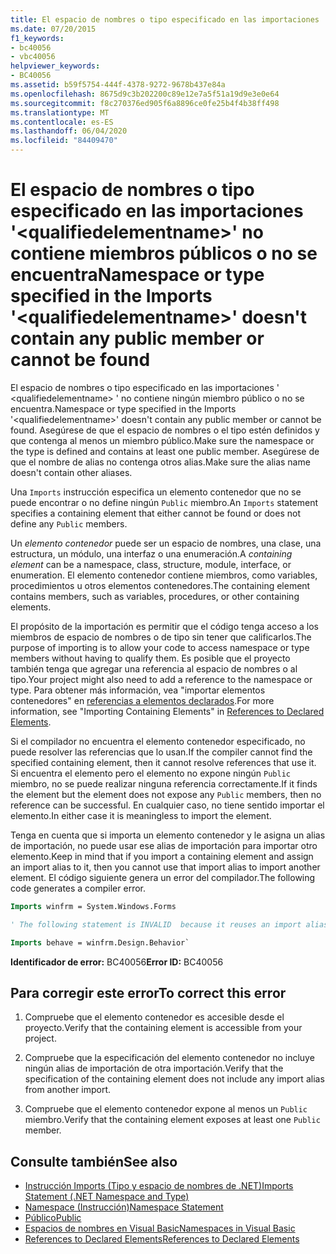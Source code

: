 ```yaml
---
title: El espacio de nombres o tipo especificado en las importaciones '<qualifiedelementname>' no contiene miembros públicos o no se encuentra
ms.date: 07/20/2015
f1_keywords:
- bc40056
- vbc40056
helpviewer_keywords:
- BC40056
ms.assetid: b59f5754-444f-4378-9272-9678b437e84a
ms.openlocfilehash: 8675d9c3b202200c89e12e7a5f51a19d9e3e0e64
ms.sourcegitcommit: f8c270376ed905f6a8896ce0fe25b4f4b38ff498
ms.translationtype: MT
ms.contentlocale: es-ES
ms.lasthandoff: 06/04/2020
ms.locfileid: "84409470"
---
```

# <a name="namespace-or-type-specified-in-the-imports-qualifiedelementname-doesnt-contain-any-public-member-or-cannot-be-found"></a><span data-ttu-id="65877-102">El espacio de nombres o tipo especificado en las importaciones '\<qualifiedelementname>' no contiene miembros públicos o no se encuentra</span><span class="sxs-lookup"><span data-stu-id="65877-102">Namespace or type specified in the Imports '\<qualifiedelementname>' doesn't contain any public member or cannot be found</span></span>

<span data-ttu-id="65877-103">El espacio de nombres o tipo especificado en las importaciones ' \<qualifiedelementname> ' no contiene ningún miembro público o no se encuentra.</span><span class="sxs-lookup"><span data-stu-id="65877-103">Namespace or type specified in the Imports '\<qualifiedelementname>' doesn't contain any public member or cannot be found.</span></span> <span data-ttu-id="65877-104">Asegúrese de que el espacio de nombres o el tipo estén definidos y que contenga al menos un miembro público.</span><span class="sxs-lookup"><span data-stu-id="65877-104">Make sure the namespace or the type is defined and contains at least one public member.</span></span> <span data-ttu-id="65877-105">Asegúrese de que el nombre de alias no contenga otros alias.</span><span class="sxs-lookup"><span data-stu-id="65877-105">Make sure the alias name doesn't contain other aliases.</span></span>

<span data-ttu-id="65877-106">Una `Imports` instrucción especifica un elemento contenedor que no se puede encontrar o no define ningún `Public` miembro.</span><span class="sxs-lookup"><span data-stu-id="65877-106">An `Imports` statement specifies a containing element that either cannot be found or does not define any `Public` members.</span></span>

<span data-ttu-id="65877-107">Un *elemento contenedor* puede ser un espacio de nombres, una clase, una estructura, un módulo, una interfaz o una enumeración.</span><span class="sxs-lookup"><span data-stu-id="65877-107">A *containing element* can be a namespace, class, structure, module, interface, or enumeration.</span></span> <span data-ttu-id="65877-108">El elemento contenedor contiene miembros, como variables, procedimientos u otros elementos contenedores.</span><span class="sxs-lookup"><span data-stu-id="65877-108">The containing element contains members, such as variables, procedures, or other containing elements.</span></span>

<span data-ttu-id="65877-109">El propósito de la importación es permitir que el código tenga acceso a los miembros de espacio de nombres o de tipo sin tener que calificarlos.</span><span class="sxs-lookup"><span data-stu-id="65877-109">The purpose of importing is to allow your code to access namespace or type members without having to qualify them.</span></span> <span data-ttu-id="65877-110">Es posible que el proyecto también tenga que agregar una referencia al espacio de nombres o al tipo.</span><span class="sxs-lookup"><span data-stu-id="65877-110">Your project might also need to add a reference to the namespace or type.</span></span> <span data-ttu-id="65877-111">Para obtener más información, vea "importar elementos contenedores" en [referencias a elementos declarados](../../programming-guide/language-features/declared-elements/references-to-declared-elements.md).</span><span class="sxs-lookup"><span data-stu-id="65877-111">For more information, see "Importing Containing Elements" in [References to Declared Elements](../../programming-guide/language-features/declared-elements/references-to-declared-elements.md).</span></span>

<span data-ttu-id="65877-112">Si el compilador no encuentra el elemento contenedor especificado, no puede resolver las referencias que lo usan.</span><span class="sxs-lookup"><span data-stu-id="65877-112">If the compiler cannot find the specified containing element, then it cannot resolve references that use it.</span></span> <span data-ttu-id="65877-113">Si encuentra el elemento pero el elemento no expone ningún `Public` miembro, no se puede realizar ninguna referencia correctamente.</span><span class="sxs-lookup"><span data-stu-id="65877-113">If it finds the element but the element does not expose any `Public` members, then no reference can be successful.</span></span> <span data-ttu-id="65877-114">En cualquier caso, no tiene sentido importar el elemento.</span><span class="sxs-lookup"><span data-stu-id="65877-114">In either case it is meaningless to import the element.</span></span>

<span data-ttu-id="65877-115">Tenga en cuenta que si importa un elemento contenedor y le asigna un alias de importación, no puede usar ese alias de importación para importar otro elemento.</span><span class="sxs-lookup"><span data-stu-id="65877-115">Keep in mind that if you import a containing element and assign an import alias to it, then you cannot use that import alias to import another element.</span></span> <span data-ttu-id="65877-116">El código siguiente genera un error del compilador.</span><span class="sxs-lookup"><span data-stu-id="65877-116">The following code generates a compiler error.</span></span>

```vb
Imports winfrm = System.Windows.Forms

' The following statement is INVALID  because it reuses an import alias.

Imports behave = winfrm.Design.Behavior`
```

<span data-ttu-id="65877-117">**Identificador de error:** BC40056</span><span class="sxs-lookup"><span data-stu-id="65877-117">**Error ID:** BC40056</span></span>

## <a name="to-correct-this-error"></a><span data-ttu-id="65877-118">Para corregir este error</span><span class="sxs-lookup"><span data-stu-id="65877-118">To correct this error</span></span>

1. <span data-ttu-id="65877-119">Compruebe que el elemento contenedor es accesible desde el proyecto.</span><span class="sxs-lookup"><span data-stu-id="65877-119">Verify that the containing element is accessible from your project.</span></span>

2. <span data-ttu-id="65877-120">Compruebe que la especificación del elemento contenedor no incluye ningún alias de importación de otra importación.</span><span class="sxs-lookup"><span data-stu-id="65877-120">Verify that the specification of the containing element does not include any import alias from another import.</span></span>

3. <span data-ttu-id="65877-121">Compruebe que el elemento contenedor expone al menos un `Public` miembro.</span><span class="sxs-lookup"><span data-stu-id="65877-121">Verify that the containing element exposes at least one `Public` member.</span></span>

## <a name="see-also"></a><span data-ttu-id="65877-122">Consulte también</span><span class="sxs-lookup"><span data-stu-id="65877-122">See also</span></span>

- [<span data-ttu-id="65877-123">Instrucción Imports (Tipo y espacio de nombres de .NET)</span><span class="sxs-lookup"><span data-stu-id="65877-123">Imports Statement (.NET Namespace and Type)</span></span>](../statements/imports-statement-net-namespace-and-type.md)
- [<span data-ttu-id="65877-124">Namespace (Instrucción)</span><span class="sxs-lookup"><span data-stu-id="65877-124">Namespace Statement</span></span>](../statements/namespace-statement.md)
- [<span data-ttu-id="65877-125">Público</span><span class="sxs-lookup"><span data-stu-id="65877-125">Public</span></span>](../modifiers/public.md)
- [<span data-ttu-id="65877-126">Espacios de nombres en Visual Basic</span><span class="sxs-lookup"><span data-stu-id="65877-126">Namespaces in Visual Basic</span></span>](../../programming-guide/program-structure/namespaces.md)
- [<span data-ttu-id="65877-127">References to Declared Elements</span><span class="sxs-lookup"><span data-stu-id="65877-127">References to Declared Elements</span></span>](../../programming-guide/language-features/declared-elements/references-to-declared-elements.md)
